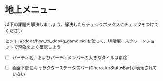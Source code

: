 # 地上メニュー

以下の課題を解決しましょう。解決したらチェックボックスにチェックをつけてください

ヒント: @docs/how_to_debug_game.md を使って、UI階層、スクリーンショットで現象をよく確認しよう

* [ ] パーティ名、およびパーティメンバーの大きなタイルは削除
* [ ] 画面下部にキャラクターステータスバー(CharacterStatusBar)が表示されていない


